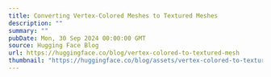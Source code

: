 ```yaml
---
title: Converting Vertex-Colored Meshes to Textured Meshes
description: ""
summary: ""
pubDate: Mon, 30 Sep 2024 00:00:00 GMT
source: Hugging Face Blog
url: https://huggingface.co/blog/vertex-colored-to-textured-mesh
thumbnail: "https://huggingface.co/blog/assets/vertex-colored-to-textured-mesh/thumbnail.png"
---
```


